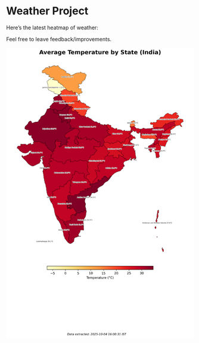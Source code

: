 # Weather Project

Here’s the latest heatmap of weather:

Feel free to leave feedback/improvements.

![India Heatmap](docs/assets/india_heatmap.png?v=E0F749)
